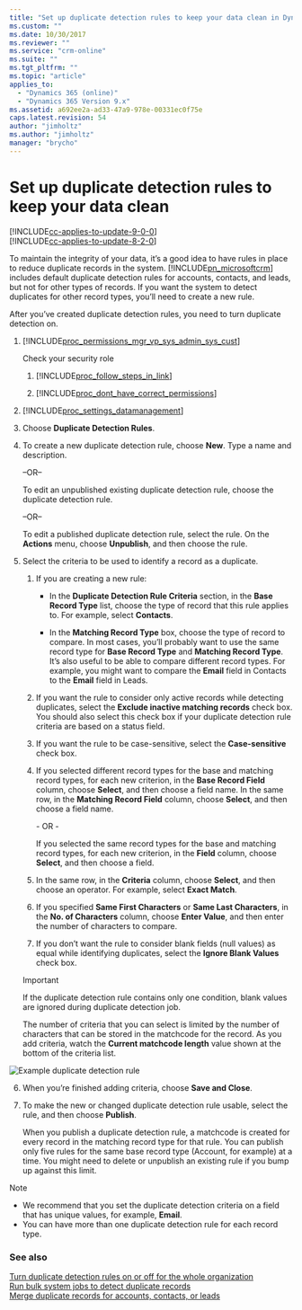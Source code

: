 ```yaml
---
title: "Set up duplicate detection rules to keep your data clean in Dynamics 365 Customer Engagement | MicrosoftDocs"
ms.custom: ""
ms.date: 10/30/2017
ms.reviewer: ""
ms.service: "crm-online"
ms.suite: ""
ms.tgt_pltfrm: ""
ms.topic: "article"
applies_to: 
  - "Dynamics 365 (online)"
  - "Dynamics 365 Version 9.x"
ms.assetid: a692ee2a-ad33-47a9-978e-00331ec0f75e
caps.latest.revision: 54
author: "jimholtz"
ms.author: "jimholtz"
manager: "brycho"
---
```

# Set up duplicate detection rules to keep your data clean

[!INCLUDE[cc-applies-to-update-9-0-0](../../includes/cc_applies_to_update_9_0_0.md)]<br/>[!INCLUDE[cc-applies-to-update-8-2-0](../../includes/cc_applies_to_update_8_2_0.md)]

To maintain the integrity of your data, it’s a good idea to have rules in place to reduce duplicate records in the system. [!INCLUDE[pn_microsoftcrm](../../includes/pn-microsoftcrm.md)] includes default duplicate detection rules for accounts, contacts, and leads, but not for other types of records. If you want the system to detect duplicates for other record types, you’ll need to create a new rule.  
  
 After you’ve created duplicate detection rules, you need to turn duplicate detection on.  
  
1. [!INCLUDE[proc_permissions_mgr_vp_sys_admin_sys_cust](../../includes/proc-permissions-mgr-vp-sys-admin-sys-cust.md)]  
  
    Check your security role  
  
    1. [!INCLUDE[proc_follow_steps_in_link](../../includes/proc-follow-steps-in-link.md)]  
  
    2. [!INCLUDE[proc_dont_have_correct_permissions](../../includes/proc-dont-have-correct-permissions.md)]  
  
2. [!INCLUDE[proc_settings_datamanagement](../../includes/proc-settings-datamanagement.md)]  
  
3.  Choose **Duplicate Detection Rules**.  
  
4.  To create a new duplicate detection rule, choose **New**. Type a name and description.  
  
     –OR–  
  
     To edit an unpublished existing duplicate detection rule, choose the duplicate detection rule.  
  
     –OR–  
  
     To edit a published duplicate detection rule, select the rule. On the **Actions** menu, choose **Unpublish**, and then choose the rule.  
  
5.  Select the criteria to be used to identify a record as a duplicate.  
  
    1.  If you are creating a new rule:  
  
        -   In the **Duplicate Detection Rule Criteria** section, in the **Base Record Type** list, choose the type of record that this rule applies to. For example, select **Contacts**.  
  
        -   In the **Matching Record Type** box, choose the type of record to compare. In most cases, you’ll probably want to use the same record type for **Base Record Type** and **Matching Record Type**. It’s also useful to be able to compare different record types. For example, you might want to compare the **Email** field in Contacts to the **Email** field in Leads.  
  
    2.  If you want the rule to consider only active records while detecting duplicates, select the **Exclude inactive matching records** check box. You should also select this check box if your duplicate detection rule criteria are based on a status field.  
  
    3.  If you want the rule to be case-sensitive, select the **Case-sensitive** check box.  
  
    4.  If you selected different record types for the base and matching record types, for each new criterion, in the **Base Record Field** column, choose **Select**, and then choose a field name. In the same row, in the **Matching Record Field** column, choose **Select**, and then choose a field name.  
  
         \-  OR -  
  
         If you selected the same record types for the base and matching record types, for each new criterion, in the **Field** column, choose **Select**, and then choose a field.  
  
    5.  In the same row, in the **Criteria** column, choose **Select**, and then choose an operator. For example, select **Exact Match**.  
  
    6.  If you specified **Same First Characters** or **Same Last Characters**, in the **No. of Characters** column, choose **Enter Value**, and then enter the number of characters to compare.  
  
    7.  If you don’t want the rule to consider blank fields (null values) as equal while identifying duplicates, select the **Ignore Blank Values** check box.  
  
    > [!IMPORTANT]
    >  If the duplicate detection rule contains only one condition, blank values are ignored during duplicate detection job.  
  
     The number of criteria that you can select is limited by the number of characters that can be stored in the matchcode for the record. As you add criteria, watch the **Current matchcode length** value shown at the bottom of the criteria list.  
  
 ![Example duplicate detection rule](../media/cc-duplicate-detection-rule-cc-duplicate-detection-rule.PNG "Example duplicate detection rule")  
  
6.  When you’re finished adding criteria, choose **Save and Close**.  
  
7.  To make the new or changed duplicate detection rule usable, select the rule, and then choose **Publish**.  
  
     When you publish a duplicate detection rule, a matchcode is created for every record in the matching record type for that rule. You can publish only five rules for the same base record type (Account, for example) at a time. You might need to delete or unpublish an existing rule if you bump up against this limit.  
  
> [!NOTE]
>  -   We recommend that you set the duplicate detection criteria on a field that has unique values, for example, **Email**.  
> -   You can have more than one duplicate detection rule for each record type.  
  
### See also  
 [Turn duplicate detection rules on or off for the whole organization](https://docs.microsoft.com/dynamics365/customer-engagement/admin/turn-duplicate-detection-rules-off-whole-organization)<br />
 [Run bulk system jobs to detect duplicate records](https://docs.microsoft.com/dynamics365/customer-engagement/admin/run-bulk-system-jobs-detect-duplicate-records)<br />
 [Merge duplicate records for accounts, contacts, or leads](https://docs.microsoft.com/dynamics365/customer-engagement/basics/merge-duplicate-records-accounts-contacts-leads)<br />

